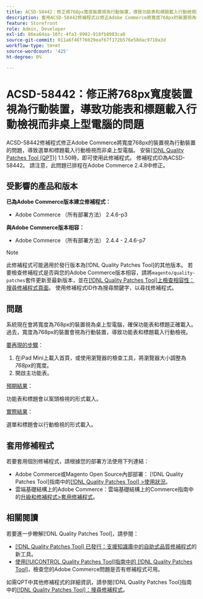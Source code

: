 ```yaml
---
title: ACSD-58442：修正將768px寬度裝置視為行動裝置，導致功能表和標題載入行動檢視而非桌上型電腦的問題
description: 套用ACSD-58442修補程式以修正Adobe Commerce將寬度768px的裝置視為行動裝置，導致選單和標題在行動檢視中載入而非桌上型電腦的問題。
feature: Storefront
role: Admin, Developer
exl-id: 86ea64aa-10fc-4fa3-9902-918fb8983ca0
source-git-commit: 011a6f46f76029eaf67f172b576e58dac9710a3d
workflow-type: tm+mt
source-wordcount: '425'
ht-degree: 0%

---
```


# ACSD-58442：修正將768px寬度裝置視為行動裝置，導致功能表和標題載入行動檢視而非桌上型電腦的問題

ACSD-58442修補程式修正Adobe Commerce將寬度768px的裝置視為行動裝置的問題，導致選單和標題載入行動檢視而非桌上型電腦。 安裝[[!DNL Quality Patches Tool (QPT)]](https://experienceleague.adobe.com/en/docs/commerce-operations/tools/quality-patches-tool/quality-patches-tool-to-self-serve-quality-patches) 1.1.50時，即可使用此修補程式。 修補程式ID為ACSD-58442。 請注意，此問題已排程在Adobe Commerce 2.4.8中修正。

## 受影響的產品和版本

**已為Adobe Commerce版本建立修補程式：**

* Adobe Commerce （所有部署方法） 2.4.6-p3

**與Adobe Commerce版本相容：**

* Adobe Commerce （所有部署方法） 2.4.4 - 2.4.6-p7

>[!NOTE]
>
>此修補程式可能適用於發行版本為[!DNL Quality Patches Tool]的其他版本。 若要檢查修補程式是否與您的Adobe Commerce版本相容，請將`magento/quality-patches`套件更新至最新版本，並在[[!DNL Quality Patches Tool]上檢查相容性：搜尋修補程式頁面](https://experienceleague.adobe.com/tools/commerce-quality-patches/index.html)。 使用修補程式ID作為搜尋關鍵字，以尋找修補程式。

## 問題

系統現在會將寬度為768px的裝置視為桌上型電腦，確保功能表和標題正確載入。 過去，寬度為768px的裝置會視為行動裝置，導致功能表和標題載入行動檢視。

<u>要再現的步驟</u>：

1. 在iPad Mini上載入首頁，或使用瀏覽器的檢查工具，將瀏覽器大小調整為&#x200B;*768px*&#x200B;的寬度。
1. 開啟主功能表。

<u>預期結果</u>：

功能表和標題會以案頭檢視的形式載入。

<u>實際結果</u>：

選單和標題會以行動檢視的形式載入。

## 套用修補程式

若要套用個別修補程式，請根據您的部署方法使用下列連結：

* Adobe Commerce或Magento Open Source內部部署： [!DNL Quality Patches Tool]指南中的[[!DNL Quality Patches Tool] >使用狀況](/help/tools/quality-patches-tool/usage.md)。
* 雲端基礎結構上的Adobe Commerce：雲端基礎結構上的Commerce指南中的[升級和修補程式>套用修補程式](https://experienceleague.adobe.com/docs/commerce-cloud-service/user-guide/develop/upgrade/apply-patches.html)。

## 相關閱讀

若要進一步瞭解[!DNL Quality Patches Tool]，請參閱：

* [[!DNL Quality Patches Tool] 已發行：支援知識庫中的自助式品質修補程式](https://experienceleague.adobe.com/en/docs/commerce-operations/tools/quality-patches-tool/quality-patches-tool-to-self-serve-quality-patches)的新工具。
* [使用[!UICONTROL Quality Patches Tool]指南中的 [!DNL Quality Patches Tool]](/help/tools/quality-patches-tool/patches-available-in-qpt/check-patch-for-magento-issue-with-magento-quality-patches.md)，檢查您的Adobe Commerce問題是否有修補程式可用。


如需QPT中其他修補程式的詳細資訊，請參閱[!DNL Quality Patches Tool]指南中的[[!DNL Quality Patches Tool]：搜尋修補程式](https://experienceleague.adobe.com/tools/commerce-quality-patches/index.html)。
